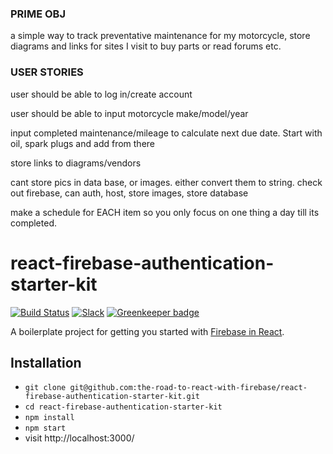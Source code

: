 ### PRIME OBJ

a simple way to track preventative maintenance for my motorcycle, store diagrams and links for sites I visit to buy parts or read forums etc. 

### USER STORIES

user should be able to log in/create account

user should be able to input motorcycle make/model/year

input completed maintenance/mileage to calculate next due date. Start with oil, spark plugs and add from there

store links to diagrams/vendors


cant store pics in data base, or images. either convert them to string. 
check out firebase, can auth, host, store images, store database

make a schedule for EACH item so you only focus on one thing a day till its completed. 


# react-firebase-authentication-starter-kit

[![Build Status](https://travis-ci.org/the-road-to-react-with-firebase/react-firebase-authentication-starter-kit.svg?branch=master)](https://travis-ci.org/the-road-to-react-with-firebase/react-firebase-authentication-starter-kit) [![Slack](https://slack-the-road-to-learn-react.wieruch.com/badge.svg)](https://slack-the-road-to-learn-react.wieruch.com/) [![Greenkeeper badge](https://badges.greenkeeper.io/the-road-to-react-with-firebase/react-firebase-authentication-starter-kit.svg)](https://greenkeeper.io/)

A boilerplate project for getting you started with [Firebase in React](https://www.robinwieruch.de/complete-firebase-authentication-react-tutorial/).

## Installation

* `git clone git@github.com:the-road-to-react-with-firebase/react-firebase-authentication-starter-kit.git`
* `cd react-firebase-authentication-starter-kit`
* `npm install`
* `npm start`
* visit http://localhost:3000/